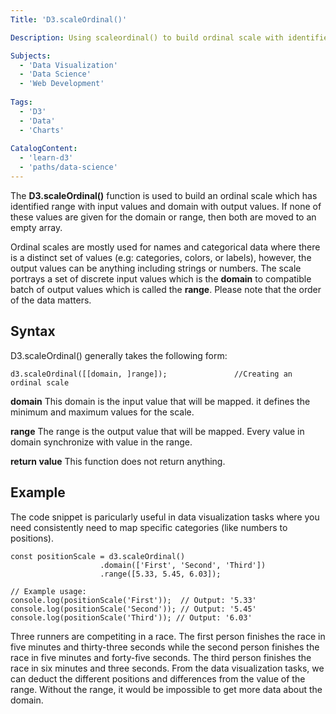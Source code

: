 ```yaml
---
Title: 'D3.scaleOrdinal()'

Description: Using scaleordinal() to build ordinal scale with identified domain and range values.  

Subjects: 
  - 'Data Visualization'
  - 'Data Science'
  - 'Web Development'
  
Tags:
  - 'D3'
  - 'Data'
  - 'Charts'
  
CatalogContent:
  - 'learn-d3'
  - 'paths/data-science'
---
```


The **D3.scaleOrdinal()** function is used to build an ordinal scale which has identified range with input values and domain with output values. If none of these values are given for the domain or range, then both are moved to an empty array. 

Ordinal scales are mostly used for names and categorical data where there is a distinct set of values (e.g: categories, colors, or labels), however, the output values can be anything including strings or numbers. The scale portrays a set of discrete input values which is the **domain** to compatible batch of output values which is called the **range**. Please note that the order of the data matters.

## Syntax

D3.scaleOrdinal() generally takes the following form:

```pseudo
d3.scaleOrdinal([[domain, ]range]);               //Creating an ordinal scale
```

**domain**
    This domain is the input value that will be mapped. it defines the minimum and maximum values for the scale.
    
**range**
    The range is the output value that will be mapped. Every value in domain synchronize with value in the range.
    
**return value**
This function does not return anything.
    
## Example
The code snippet is paricularly useful in data visualization tasks where you need consistently need to map specific categories (like numbers to positions).


```codebyte/jscode
const positionScale = d3.scaleOrdinal()
                    .domain(['First', 'Second', 'Third'])
                    .range([5.33, 5.45, 6.03]);

// Example usage:
console.log(positionScale('First'));  // Output: '5.33'
console.log(positionScale('Second')); // Output: '5.45'
console.log(positionScale('Third')); // Output: '6.03'
```

Three runners are competiting in a race. The first person finishes the race in five minutes and thirty-three seconds while the second person finishes the race in five minutes and forty-five seconds. The third person finishes the race in six minutes and three seconds. From the data visualization tasks, we can deduct the different positions and differences from the value of the range. Without the range, it would be impossible to get more data about the domain.